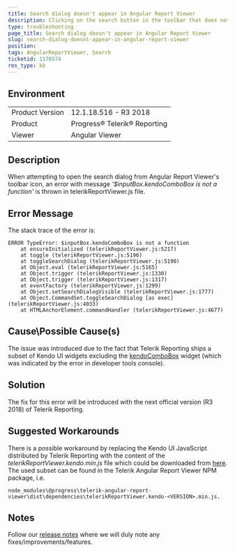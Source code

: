 ```yaml
---
title: Search dialog doesn't appear in Angular Report Viewer
description: Clicking on the search button in the toolbar that does not show the search dialog.
type: troubleshooting
page_title: Search dialog doesn't appear in Angular Report Viewer
slug: search-dialog-doesnt-appear-in-angular-report-viewer
position: 
tags: AngularReportViewer, Search
ticketid: 1178574
res_type: kb
---
```


## Environment
<table>
	<tr>
		<td>Product Version</td>
		<td>12.1.18.516 - R3 2018</td>
	</tr>
	<tr>
		<td>Product</td>
		<td>Progress® Telerik® Reporting </td>
	</tr>
	<tr>
		<td>Viewer</td>
		<td>Angular Viewer</td>
	</tr>
</table>


## Description
When attempting to open the search dialog from Angular Report Viewer's toolbar icon, an error with message *'$inputBox.kendoComboBox is not a function'* is thrown in telerikReportViewer.js file. 

## Error Message
The stack trace of the error is:
```
ERROR TypeError: $inputBox.kendoComboBox is not a function
    at ensureInitialized (telerikReportViewer.js:5217)
    at toggle (telerikReportViewer.js:5196)
    at toggleSearchDialog (telerikReportViewer.js:5190)
    at Object.eval (telerikReportViewer.js:5165)
    at Object.trigger (telerikReportViewer.js:1330)
    at Object.trigger (telerikReportViewer.js:1317)
    at eventFactory (telerikReportViewer.js:1299)
    at Object.setSearchDialogVisible (telerikReportViewer.js:1777)
    at Object.CommandSet.toggleSearchDialog [as exec] (telerikReportViewer.js:4033)
    at HTMLAnchorElement.commandHandler (telerikReportViewer.js:4677)
```

## Cause\Possible Cause(s)
The issue was introduced due to the fact that Telerik Reporting ships a subset of Kendo UI widgets excluding the [kendoComboBox](https://www.telerik.com/kendo-ui/combobox) widget (which was indicated by the error in developer tools console).

## Solution
The fix for this error will be introduced with the next official version (R3 2018) of Telerik Reporting.

## Suggested Workarounds
There is a possible workaround by replacing the Kendo UI JavaScript distributed by Telerik Reporting with the content of the *telerikReportViewer.kendo.min.js* file which could be downloaded from [here](https://www.telerik.com/docs/default-source/knowledgebasearticleattachments/reporting/telerikreportviewer-kendo-min.zip?sfvrsn=af62bd98_2). 
The used subset can be found in the Telerik Angular Report Viewer NPM package, i.e. 

```
node_modules\@progress\telerik-angular-report-viewer\dist\dependencies\telerikReportViewer.kendo-<VERSION>.min.js.
```

## Notes
Follow our [release notes](https://www.telerik.com/support/whats-new/reporting/release-history) where we will duly note any fixes/improvements/features.
